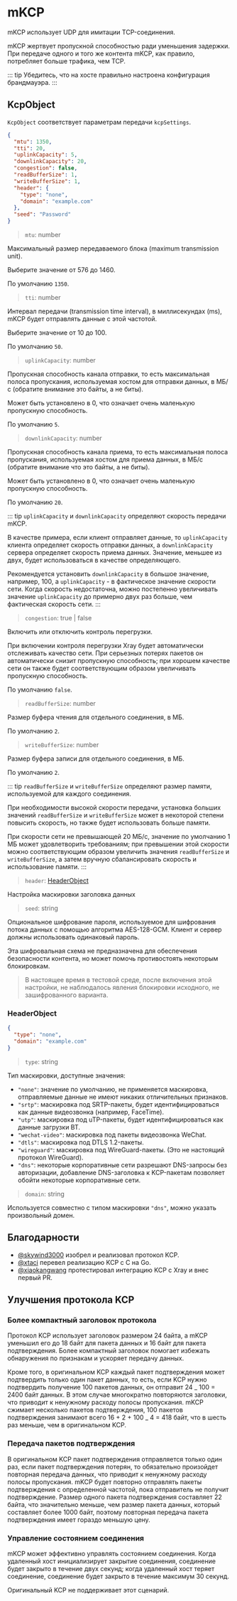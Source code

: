 # mKCP

mKCP использует UDP для имитации TCP-соединения.

mKCP жертвует пропускной способностью ради уменьшения задержки. При передаче одного и того же контента mKCP, как правило, потребляет больше трафика, чем TCP.

::: tip
Убедитесь, что на хосте правильно настроена конфигурация брандмауэра.
:::

## KcpObject

`KcpObject` соответствует параметрам передачи `kcpSettings`.

```json
{
  "mtu": 1350,
  "tti": 20,
  "uplinkCapacity": 5,
  "downlinkCapacity": 20,
  "congestion": false,
  "readBufferSize": 1,
  "writeBufferSize": 1,
  "header": {
    "type": "none",
    "domain": "example.com"
  },
  "seed": "Password"
}
```

> `mtu`: number

Максимальный размер передаваемого блока (maximum transmission unit).

Выберите значение от 576 до 1460.

По умолчанию `1350`.

> `tti`: number

Интервал передачи (transmission time interval), в миллисекундах (ms), mKCP будет отправлять данные с этой частотой.

Выберите значение от 10 до 100.

По умолчанию `50`.

> `uplinkCapacity`: number

Пропускная способность канала отправки, то есть максимальная полоса пропускания, используемая хостом для отправки данных, в МБ/с (обратите внимание это байты, а не биты).

Может быть установлено в 0, что означает очень маленькую пропускную способность.

По умолчанию `5`.

> `downlinkCapacity`: number

Пропускная способность канала приема, то есть максимальная полоса пропускания, используемая хостом для приема данных, в МБ/с (обратите внимание что это байты, а не биты).

Может быть установлено в 0, что означает очень маленькую пропускную способность.

По умолчанию `20`.

::: tip
`uplinkCapacity` и `downlinkCapacity` определяют скорость передачи mKCP.

В качестве примера, если клиент отправляет данные, то `uplinkCapacity` клиента определяет скорость отправки данных, а `downlinkCapacity` сервера определяет скорость приема данных. Значение, меньшее из двух, будет использоваться в качестве определяющего.

Рекомендуется установить `downlinkCapacity` в большое значение, например, 100, а `uplinkCapacity` - в фактическое значение скорости сети. Когда скорость недостаточна, можно постепенно увеличивать значение `uplinkCapacity` до примерно двух раз больше, чем фактическая скорость сети.
:::

> `congestion`: true | false

Включить или отключить контроль перегрузки.

При включении контроля перегрузки Xray будет автоматически отслеживать качество сети. При серьезных потерях пакетов он автоматически снизит пропускную способность; при хорошем качестве сети он также будет соответствующим образом увеличивать пропускную способность.

По умолчанию `false`.

> `readBufferSize`: number

Размер буфера чтения для отдельного соединения, в МБ.

По умолчанию `2`.

> `writeBufferSize`: number

Размер буфера записи для отдельного соединения, в МБ.

По умолчанию `2`.

::: tip
`readBufferSize` и `writeBufferSize` определяют размер памяти, используемой для каждого соединения.

При необходимости высокой скорости передачи, установка больших значений `readBufferSize` и `writeBufferSize` может в некоторой степени повысить скорость, но также будет использовать больше памяти.

При скорости сети не превышающей 20 МБ/с, значение по умолчанию 1 МБ может удовлетворить требованиям; при превышении этой скорости можно соответствующим образом увеличить значения `readBufferSize` и `writeBufferSize`, а затем вручную сбалансировать скорость и использование памяти.
:::

> `header`: [HeaderObject](#headerobject)

Настройка маскировки заголовка данных

> `seed`: string

Опциональное шифрование пароля, используемое для шифрования потока данных с помощью алгоритма AES-128-GCM. Клиент и сервер должны использовать одинаковый пароль.

Эта шифровальная схема не предназначена для обеспечения безопасности контента, но может помочь противостоять некоторым блокировкам.

> В настоящее время в тестовой среде, после включения этой настройки, не наблюдалось явления блокировки исходного, не зашифрованного варианта.

### HeaderObject

```json
{
  "type": "none",
  "domain": "example.com"
}
```

> `type`: string

Тип маскировки, доступные значения:

- `"none"`: значение по умолчанию, не применяется маскировка, отправляемые данные не имеют никаких отличительных признаков.
- `"srtp"`: маскировка под SRTP-пакеты, будет идентифицироваться как данные видеозвонка (например, FaceTime).
- `"utp"`: маскировка под uTP-пакеты, будет идентифицироваться как данные загрузки BT.
- `"wechat-video"`: маскировка под пакеты видеозвонка WeChat.
- `"dtls"`: маскировка под DTLS 1.2-пакеты.
- `"wireguard"`: маскировка под WireGuard-пакеты. (Это не настоящий протокол WireGuard).
- `"dns"`: некоторые корпоративные сети разрешают DNS-запросы без авторизации, добавление DNS-заголовка к KCP-пакетам позволяет обойти некоторые корпоративные сети.

> `domain`: string

Используется совместно с типом маскировки `"dns"`, можно указать произвольный домен.

## Благодарности

- [@skywind3000](https://github.com/skywind3000) изобрел и реализовал протокол KCP.
- [@xtaci](https://github.com/xtaci) перевел реализацию KCP с C на Go.
- [@xiaokangwang](https://github.com/xiaokangwang) протестировал интеграцию KCP с Xray и внес первый PR.

## Улучшения протокола KCP

### Более компактный заголовок протокола

Протокол KCP использует заголовок размером 24 байта, а mKCP уменьшил его до 18 байт для пакета данных и 16 байт для пакета подтверждения. Более компактный заголовок помогает избежать обнаружения по признакам и ускоряет передачу данных.

Кроме того, в оригинальном KCP каждый пакет подтверждения может подтвердить только один пакет данных, то есть, если KCP нужно подтвердить получение 100 пакетов данных, он отправит 24 _ 100 = 2400 байт данных. В этом случае многократно повторяются заголовки, что приводит к ненужному расходу полосы пропускания. mKCP сжимает несколько пакетов подтверждения, 100 пакетов подтверждения занимают всего 16 + 2 + 100 _ 4 = 418 байт, что в шесть раз меньше, чем в оригинальном KCP.

### Передача пакетов подтверждения

В оригинальном KCP пакет подтверждения отправляется только один раз, если пакет подтверждения потерян, то обязательно произойдет повторная передача данных, что приводит к ненужному расходу полосы пропускания. mKCP будет повторно отправлять пакеты подтверждения с определенной частотой, пока отправитель не получит подтверждение. Размер одного пакета подтверждения составляет 22 байта, что значительно меньше, чем размер пакета данных, который составляет более 1000 байт, поэтому повторная передача пакета подтверждения имеет гораздо меньшую цену.

### Управление состоянием соединения

mKCP может эффективно управлять состоянием соединения. Когда удаленный хост инициализирует закрытие соединения, соединение будет закрыто в течение двух секунд; когда удаленный хост теряет соединение, соединение будет закрыто в течение максимум 30 секунд.

Оригинальный KCP не поддерживает этот сценарий.
